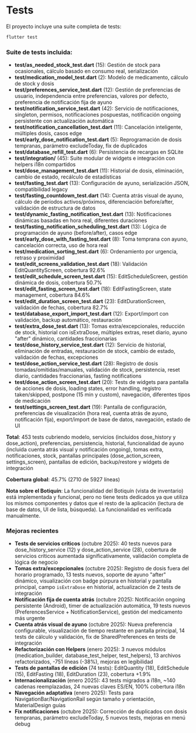 # Tests

El proyecto incluye una suite completa de tests:

```bash
flutter test
```

### Suite de tests incluida:

- **test/as_needed_stock_test.dart** (15): Gestión de stock para ocasionales, cálculo basado en consumo real, serialización
- **test/medication_model_test.dart** (2): Modelo de medicamento, cálculo de stock y dosis
- **test/preferences_service_test.dart** (12): Gestión de preferencias de usuario, independencia entre preferencias, valores por defecto, preferencia de notificación fija de ayuno
- **test/notification_service_test.dart** (42): Servicio de notificaciones, singleton, permisos, notificaciones pospuestas, notificación ongoing persistente con actualización automática
- **test/notification_cancellation_test.dart** (11): Cancelación inteligente, múltiples dosis, casos edge
- **test/early_dose_notification_test.dart** (5): Reprogramación de dosis tempranas, parámetro excludeToday, fix de duplicados
- **test/database_refill_test.dart** (6): Persistencia de recargas en SQLite
- **test/integration/** (45): Suite modular de widgets e integración con helpers i18n compartidos
- **test/dose_management_test.dart** (11): Historial de dosis, eliminación, cambio de estado, recálculo de estadísticas
- **test/fasting_test.dart** (13): Configuración de ayuno, serialización JSON, compatibilidad legacy
- **test/fasting_countdown_test.dart** (14): Cuenta atrás visual de ayuno, cálculo de períodos activos/próximos, diferenciación before/after, validación de estructura de datos
- **test/dynamic_fasting_notification_test.dart** (13): Notificaciones dinámicas basadas en hora real, diferentes duraciones
- **test/fasting_notification_scheduling_test.dart** (13): Lógica de programación de ayuno (before/after), casos edge
- **test/early_dose_with_fasting_test.dart** (8): Toma temprana con ayuno, cancelación correcta, uso de hora real
- **test/medication_sorting_test.dart** (6): Ordenamiento por urgencia, retraso y proximidad
- **test/edit_screens_validation_test.dart** (18): Validación EditQuantityScreen, cobertura 92.6%
- **test/edit_schedule_screen_test.dart** (15): EditScheduleScreen, gestión dinámica de dosis, cobertura 50.7%
- **test/edit_fasting_screen_test.dart** (18): EditFastingScreen, state management, cobertura 84.6%
- **test/edit_duration_screen_test.dart** (23): EditDurationScreen, validación de fechas, cobertura 82.7%
- **test/database_export_import_test.dart** (12): Export/import con validación, backup automático, restauración
- **test/extra_dose_test.dart** (13): Tomas extra/excepcionales, reducción de stock, historial con isExtraDose, múltiples extras, reset diario, ayuno "after" dinámico, cantidades fraccionarias
- **test/dose_history_service_test.dart** (12): Servicio de historial, eliminación de entradas, restauración de stock, cambio de estado, validación de fechas, excepciones
- **test/dose_action_service_test.dart** (28): Registro de dosis tomadas/omitidas/manuales, validación de stock, persistencia, reset diario, cantidades fraccionarias, fasting notifications
- **test/dose_action_screen_test.dart** (20): Tests de widgets para pantalla de acciones de dosis, loading states, error handling, registro taken/skipped, postpone (15 min y custom), navegación, diferentes tipos de medicación
- **test/settings_screen_test.dart** (19): Pantalla de configuración, preferencias de visualización (hora real, cuenta atrás de ayuno, notificación fija), export/import de base de datos, navegación, estado de UI

**Total**: 453 tests cubriendo modelo, servicios (incluidos dose_history y dose_action), preferencias, persistencia, historial, funcionalidad de ayuno (incluida cuenta atrás visual y notificación ongoing), tomas extra, notificaciones, stock, pantallas principales (dose_action_screen, settings_screen), pantallas de edición, backup/restore y widgets de integración

**Cobertura global**: 45.7% (2710 de 5927 líneas)

**Nota sobre el Botiquín**: La funcionalidad del Botiquín (vista de inventario) está implementada y funcional, pero no tiene tests dedicados ya que utiliza los mismos componentes y datos que el resto de la aplicación (lectura de base de datos, UI de lista, búsqueda). La funcionalidad es verificada manualmente.

### Mejoras recientes

- **Tests de servicios críticos** (octubre 2025): 40 tests nuevos para dose_history_service (12) y dose_action_service (28), cobertura de servicios críticos aumentada significativamente, validación completa de lógica de negocio
- **Tomas extra/excepcionales** (octubre 2025): Registro de dosis fuera del horario programado, 13 tests nuevos, soporte de ayuno "after" dinámico, visualización con badge púrpura en historial y pantalla principal, campo `isExtraDose` en historial, actualización de 2 tests de integración
- **Notificación fija de cuenta atrás** (octubre 2025): Notificación ongoing persistente (Android), timer de actualización automática, 19 tests nuevos (PreferencesService + NotificationService), gestión del medicamento más urgente
- **Cuenta atrás visual de ayuno** (octubre 2025): Nueva preferencia configurable, visualización de tiempo restante en pantalla principal, 14 tests de cálculo y validación, fix de SharedPreferences en tests de integración
- **Refactorización con Helpers** (enero 2025): 3 nuevos módulos (medication_builder, database_test_helper, test_helpers), 13 archivos refactorizados, -751 líneas (-38%), mejoras en legibilidad
- **Tests de pantallas de edición** (74 tests): EditQuantity (18), EditSchedule (15), EditFasting (18), EditDuration (23), cobertura +1.9%
- **Internacionalización** (enero 2025): 43 tests migrados a i18n, ~140 cadenas reemplazadas, 24 nuevas claves ES/EN, 100% cobertura i18n
- **Navegación adaptativa** (enero 2025): Tests para NavigationBar/NavigationRail según tamaño y orientación, MaterialDesign guías
- **Fix notificaciones** (octubre 2025): Corrección de duplicados con dosis tempranas, parámetro excludeToday, 5 nuevos tests, mejoras en menú debug
